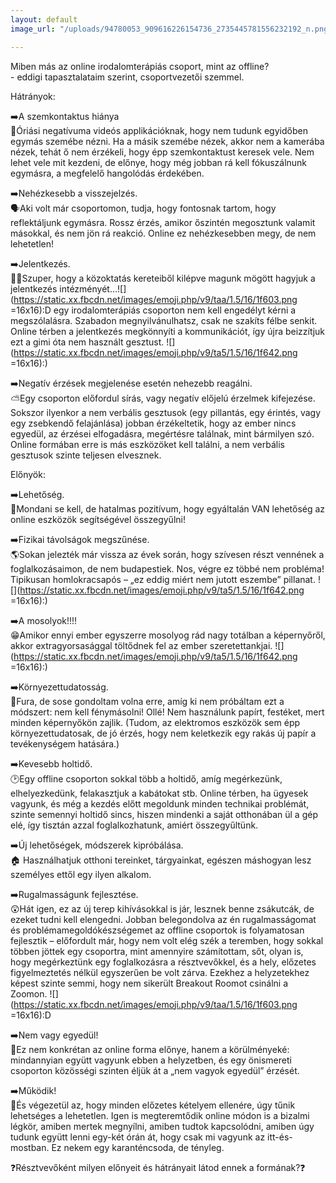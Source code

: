```yaml
---
layout: default
image_url: "/uploads/94780053_909616226154736_2735445781556232192_n.png"

---
```

Miben más az online irodalomterápiás csoport, mint az offline?  
\- eddigi tapasztalataim szerint, csoportvezetői szemmel.  
  
Hátrányok:  
  
➡️A szemkontaktus hiánya  
👀Óriási negatívuma videós applikációknak, hogy nem tudunk egyidőben egymás szemébe nézni. Ha a másik szemébe nézek, akkor nem a kamerába nézek, tehát ő nem érzékeli, hogy épp szemkontaktust keresek vele. Nem lehet vele mit kezdeni, de előnye, hogy még jobban rá kell fókuszálnunk egymásra, a megfelelő hangolódás érdekében.  
  
➡️Nehézkesebb a visszejelzés.  
🗣Aki volt már csoportomon, tudja, hogy fontosnak tartom, hogy reflektáljunk egymásra. Rossz érzés, amikor őszintén megosztunk valamit másokkal, és nem jön rá reakció. Online ez nehézkesebben megy, de nem lehetetlen!  
  
➡️Jelentkezés.  
🙋‍♀️Szuper, hogy a közoktatás kereteiből kilépve magunk mögött hagyjuk a jelentkezés intézményét...![](https://static.xx.fbcdn.net/images/emoji.php/v9/taa/1.5/16/1f603.png =16x16):D egy irodalomterápiás csoporton nem kell engedélyt kérni a megszólalásra. Szabadon megnyilvánulhatsz, csak ne szakíts félbe senkit. Online térben a jelentkezés megkönnyíti a kommunikációt, így újra beizzítjuk ezt a gimi óta nem használt gesztust. ![](https://static.xx.fbcdn.net/images/emoji.php/v9/ta5/1.5/16/1f642.png =16x16):)  
  
➡️Negatív érzések megjelenése esetén nehezebb reagálni.  
⛅️Egy csoporton előfordul sírás, vagy negatív előjelú érzelmek kifejezése. Sokszor ilyenkor a nem verbális gesztusok (egy pillantás, egy érintés, vagy egy zsebkendő felajánlása) jobban érzékeltetik, hogy az ember nincs egyedül, az érzései elfogadásra, megértésre találnak, mint bármilyen szó. Online formában erre is más eszközöket kell találni, a nem verbális gesztusok szinte teljesen elvesznek.  
  
Előnyök:  
  
➡️Lehetőség.  
🤗Mondani se kell, de hatalmas pozitívum, hogy egyáltalán VAN lehetőség az online eszközök segítségével összegyűlni!  
  
➡️Fizikai távolságok megszűnése.  
🌎Sokan jelezték már vissza az évek során, hogy szívesen részt vennének a foglalkozásaimon, de nem budapestiek. Nos, végre ez többé nem probléma! Tipikusan homlokracsapós – „ez eddig miért nem jutott eszembe” pillanat. ![](https://static.xx.fbcdn.net/images/emoji.php/v9/ta5/1.5/16/1f642.png =16x16):)  
  
➡️A mosolyok!!!!  
😁Amikor ennyi ember egyszerre mosolyog rád nagy totálban a képernyőről, akkor extragyorsasággal töltődnek fel az ember szeretettankjai. ![](https://static.xx.fbcdn.net/images/emoji.php/v9/ta5/1.5/16/1f642.png =16x16):)  
  
➡️Környezettudatosság.  
🌿Fura, de sose gondoltam volna erre, amíg ki nem próbáltam ezt a módszert: nem kell fénymásolni! Ollé! Nem használunk papírt, festéket, mert minden képernyőkön zajlik. (Tudom, az elektromos eszközök sem épp környezettudatosak, de jó érzés, hogy nem keletkezik egy rakás új papír a tevékenységem hatására.)  
  
➡️Kevesebb holtidő.  
🕑Egy offline csoporton sokkal több a holtidő, amíg megérkezünk, elhelyezkedünk, felakasztjuk a kabátokat stb. Online térben, ha ügyesek vagyunk, és még a kezdés előtt megoldunk minden technikai problémát, szinte semennyi holtidő sincs, hiszen mindenki a saját otthonában ül a gép elé, így tisztán azzal foglalkozhatunk, amiért összegyűltünk.  
  
➡️Új lehetőségek, módszerek kipróbálása.  
🏠 Használhatjuk otthoni tereinket, tárgyainkat, egészen máshogyan lesz személyes ettől egy ilyen alkalom.  
  
➡️Rugalmasságunk fejlesztése.  
😲Hát igen, ez az új terep kihívásokkal is jár, lesznek benne zsákutcák, de ezeket tudni kell elengedni. Jobban belegondolva az én rugalmasságomat és problémamegoldókészségemet az offline csoportok is folyamatosan fejlesztik – előfordult már, hogy nem volt elég szék a teremben, hogy sokkal többen jöttek egy csoportra, mint amennyire számítottam, sőt, olyan is, hogy megérkeztünk egy foglalkozásra a résztvevőkkel, és a hely, előzetes figyelmeztetés nélkül egyszerűen be volt zárva. Ezekhez a helyzetekhez képest szinte semmi, hogy nem sikerült Breakout Roomot csinálni a Zoomon. ![](https://static.xx.fbcdn.net/images/emoji.php/v9/taa/1.5/16/1f603.png =16x16):D  
  
➡️Nem vagy egyedül!  
💙Ez nem konkrétan az online forma előnye, hanem a körülményeké: mindannyian együtt vagyunk ebben a helyzetben, és egy önismereti csoporton közösségi szinten éljük át a „nem vagyok egyedül” érzését.  
  
➡️Működik!  
🌟És végezetül az, hogy minden előzetes kételyem ellenére, úgy tűnik lehetséges a lehetetlen. Igen is megteremtődik online módon is a bizalmi légkör, amiben mertek megnyílni, amiben tudtok kapcsolódni, amiben úgy tudunk együtt lenni egy-két órán át, hogy csak mi vagyunk az itt-és-mostban. Ez nekem egy karanténcsoda, de tényleg.  
  
❓Résztvevőként milyen előnyeit és hátrányait látod ennek a formának?❓